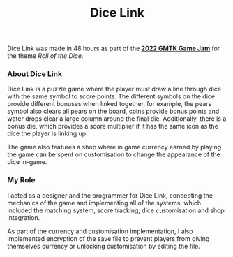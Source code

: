 ﻿---
layout: project
title: Dice Link
year: 2022
genre: Puzzle
roles: Design, Programming
featureimage: /assets/images/projects/dicelink2.jpg
animatedimage: /assets/images/projects/dicelink1.jpg
galleryimages:
 - /assets/images/projects/dicelink1.jpg
 - /assets/images/projects/dicelink2.jpg
 - /assets/images/projects/dicelink3.jpg
 - /assets/images/projects/dicelink4.jpg
 - /assets/images/projects/dicelink5.jpg
downloadlinks:
  - https://ghostentity12.itch.io/dice-link
mainvideo: https://www.youtube.com/embed/1zwXloUgGns
team:
  - Rhiannon Forster
---

Dice Link was made in 48 hours as part of the **[2022 GMTK Game Jam](https://itch.io/jam/gmtk-jam-2022)** for the theme *Roll of the Dice*.

### About Dice Link
Dice Link is a puzzle game where the player must draw a line through dice with the same symbol to score points. The different symbols on the dice provide different bonuses when linked together, for example, the pears symbol also clears all pears on the board, coins provide bonus points and water drops clear a large column around the final die. Additionally, there is a bonus die, which provides a score multiplier if it has the same icon as the dice the player is linking up.

The game also features a shop where in game currency earned by playing the game can be spent on customisation to change the appearance of the dice in-game.

### My Role
I acted as a designer and the programmer for Dice Link, concepting the mechanics of the game and implementing all of the systems, which included the matching system, score tracking, dice customisation and shop integration.

As part of the currency and customisation implementation, I also implemented encryption of the save file to prevent players from giving themselves currency or unlocking customisation by editing the file.